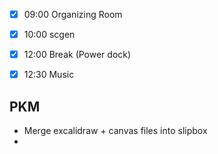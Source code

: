 

- [x] 09:00 Organizing Room
- [x] 10:00 scgen
- [x] 12:00 Break (Power dock)
- [x] 12:30 Music





## PKM
- Merge excalidraw + canvas files into slipbox
- 